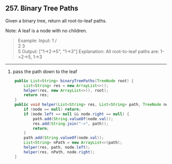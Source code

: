 ## 257. Binary Tree Paths

Given a binary tree, return all root-to-leaf paths.

Note: A leaf is a node with no children.

>Example:
Input:
   1
 /   \
2     3
 \
  5
Output: ["1->2->5", "1->3"]
Explanation: All root-to-leaf paths are: 1->2->5, 1->3

---
1. pass the path down to the leaf

```java
    public List<String> binaryTreePaths(TreeNode root) {
        List<String> res = new ArrayList<>();
        helper(res, new ArrayList<>(), root);
        return res;
    }
    public void helper(List<String> res, List<String> path, TreeNode node) {
        if (node == null) return;
        if (node.left == null && node.right == null) {
            path.add(String.valueOf(node.val));
            res.add(String.join("->", path));
            return;
        }
        path.add(String.valueOf(node.val));
        List<String> nPath = new ArrayList<>(path);
        helper(res, path, node.left);
        helper(res, nPath, node.right);
    }
```